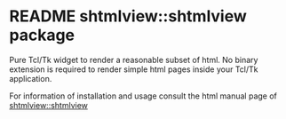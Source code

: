 # README shtmlview::shtmlview package

Pure Tcl/Tk widget to render a reasonable subset of html. No binary extension
is required to render simple html pages inside your Tcl/Tk application.

For information of installation and usage consult the html manual  page
of [shtmlview::shtmlview](http://htmlpreview.github.io/?https://github.com/mittelmark/DGTcl/blob/master/lib/shtmlview/shtmlview.html) 

